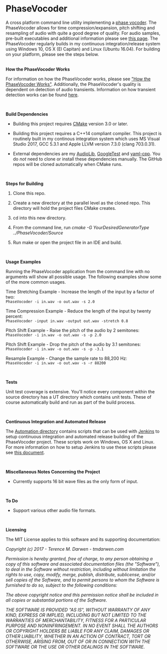 PhaseVocoder
============

A cross platform command line utility implementing a [phase vocoder](https://en.wikipedia.org/wiki/Phase_vocoder).  The PhaseVocoder allows for time compression/expansion, pitch shifting and resampling of audio with quite a good degree of quality.  For audio samples, pre-built executables and additional information please see [this page](http://www.tmdarwen.com/projects/phase-vocoder).   The PhaseVocoder regularly builds in my continuous integration/release system using Windows 10, OS X (El Capitan) and Linux (Ubuntu 16.04).  For building on your platform, please see the steps below.  
 

**How the PhaseVocoder Works**

For information on how the PhaseVocoder works, please see ["How the PhaseVocoder Works"](https://github.com/tmdarwen/AudioLib/blob/master/Documentation/HowThePhaseVocoderWorks.md).  Additionally, the PhaseVocoder's quality is dependent on detection of audio transients.  Information on how transient detection works can be found [here](https://github.com/tmdarwen/AudioLib/blob/master/Documentation/TransientDetection.md).

 

**Build Dependencies**

-   Building this project requires [CMake](https://cmake.org) version 3.0 or later.

-   Building this project requires a C++14 compliant compiler.  This project is routinely built in my continous integration system which uses MS Visual Studio 2017, GCC 5.3.1 and Apple LLVM version 7.3.0 (clang 703.0.31).

-   External dependencies are my [AudioLib](https://github.com/tmdarwen/AudioLib), [GoogleTest](https://github.com/google/googletest) and [yaml-cpp](https://github.com/jbeder/yaml-cpp).  You do *not* need to clone or install these dependencies manually. The GitHub repos will be cloned automatically when CMake runs.

 

**Steps for Building**

1.   Clone this repo.

1.   Create a new directory at the parallel level as the cloned repo.  This directory will hold the project files CMake creates.

1.   cd into this new directory.

1.   From the command line, run _cmake -G YourDesiredGeneratorType ../PhaseVocoder/Source_

1.   Run make or open the project file in an IDE and build.

 

**Usage Examples**

Running the PhaseVocoder application from the command line with no arguments will show all possible usage.  The following examples show some of the more common usages.

Time Stretching Example - Increase the length of the input by a factor of two:<br>
```PhaseVocoder -i in.wav -o out.wav -s 2.0```

Time Compression Example - Reduce the length of the input by twenty percent:<br>
```PhaseVocoder -input in.wav -output out.wav -stretch 0.8```

Pitch Shift Example - Raise the pitch of the audio by 2 semitones:<br>
```PhaseVocoder -i in.wav -o out.wav -s -p 2.0```

Pitch Shift Example - Drop the pitch of the audio by 3.1 semitones:<br>
```PhaseVocoder -i in.wav -o out.wav -s -p -3.1```

Resample Example - Change the sample rate to 88,200 Hz:<br>
```PhaseVocoder -i in.wav -o out.wav -s -r 88200```

 

**Tests**

Unit test coverage is extensive.  You'll notice every component within the source directory has a UT directory which contains unit tests.  These of course automatically build and run as part of the build process.

 

**Continuous Integration and Automated Release**

The [Automation directory](/Automation) contains scripts that can be used with [Jenkins](https://jenkins.io/) to setup continuous integration and automated release building of the PhaseVocoder project.  These scripts work on Windows, OS X and Linux.  For more information on how to setup Jenkins to use these scripts please see [this document](Documentation/JenkinsSetup.md).

 

**Miscellaneous Notes Concerning the Project**

-   Currently supports 16 bit wave files as the only form of input.


 

**To Do**

-   Support various other audio file formats.

 

**Licensing**

The MIT License applies to this software and its supporting documentation:

*Copyright (c) 2017 - Terence M. Darwen - tmdarwen.com*

*Permission is hereby granted, free of charge, to any person obtaining a copy of
this software and associated documentation files (the "Software"), to deal in
the Software without restriction, including without limitation the rights to
use, copy, modify, merge, publish, distribute, sublicense, and/or sell copies of
the Software, and to permit persons to whom the Software is furnished to do so,
subject to the following conditions:*

*The above copyright notice and this permission notice shall be included in all
copies or substantial portions of the Software.*

*THE SOFTWARE IS PROVIDED "AS IS", WITHOUT WARRANTY OF ANY KIND, EXPRESS OR
IMPLIED, INCLUDING BUT NOT LIMITED TO THE WARRANTIES OF MERCHANTABILITY, FITNESS
FOR A PARTICULAR PURPOSE AND NONINFRINGEMENT. IN NO EVENT SHALL THE AUTHORS OR
COPYRIGHT HOLDERS BE LIABLE FOR ANY CLAIM, DAMAGES OR OTHER LIABILITY, WHETHER
IN AN ACTION OF CONTRACT, TORT OR OTHERWISE, ARISING FROM, OUT OF OR IN
CONNECTION WITH THE SOFTWARE OR THE USE OR OTHER DEALINGS IN THE SOFTWARE.*
